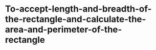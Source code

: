 # To-accept-length-and-breadth-of-the-rectangle-and-calculate-the-area-and-perimeter-of-the-rectangle
